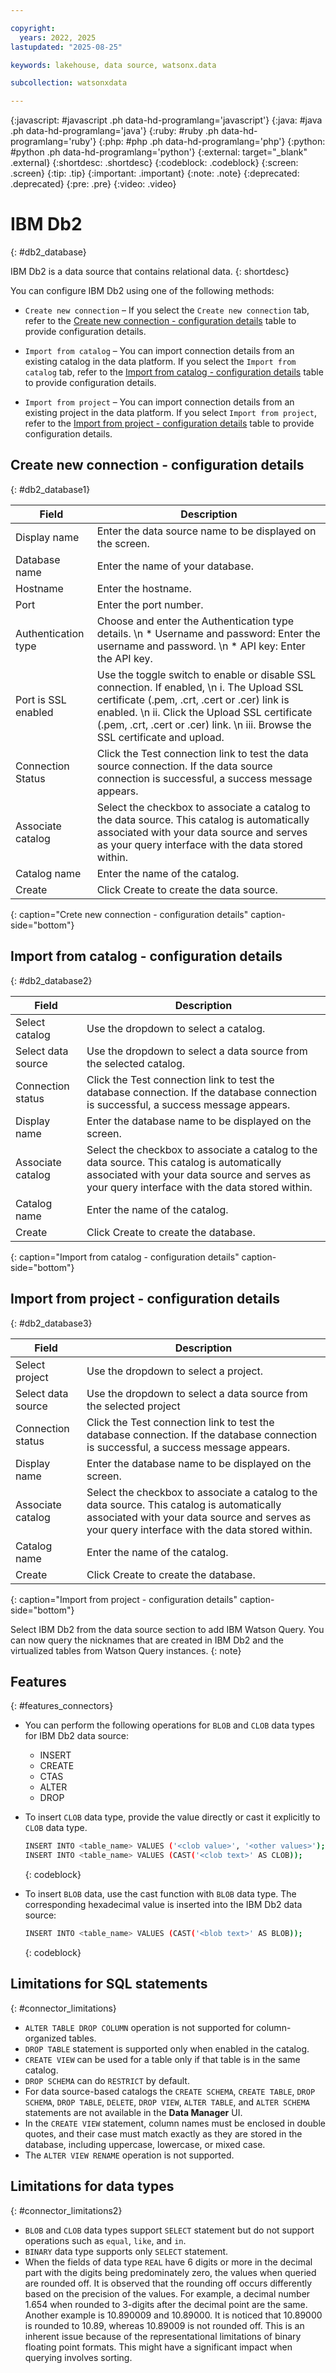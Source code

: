 ```yaml
---

copyright:
  years: 2022, 2025
lastupdated: "2025-08-25"

keywords: lakehouse, data source, watsonx.data

subcollection: watsonxdata

---
```


{:javascript: #javascript .ph data-hd-programlang='javascript'}
{:java: #java .ph data-hd-programlang='java'}
{:ruby: #ruby .ph data-hd-programlang='ruby'}
{:php: #php .ph data-hd-programlang='php'}
{:python: #python .ph data-hd-programlang='python'}
{:external: target="_blank" .external}
{:shortdesc: .shortdesc}
{:codeblock: .codeblock}
{:screen: .screen}
{:tip: .tip}
{:important: .important}
{:note: .note}
{:deprecated: .deprecated}
{:pre: .pre}
{:video: .video}

# IBM Db2
{: #db2_database}

IBM Db2 is a data source that contains relational data.
{: shortdesc}

You can configure IBM Db2 using one of the following methods:
- `Create new connection` – If you select the `Create new connection` tab, refer to the [Create new connection - configuration details](/docs/watsonxdata?topic=watsonxdata-db2_database#db2_database1) table to provide configuration details.

- `Import from catalog` – You can import connection details from an existing catalog in the data platform. If you select the `Import from catalog` tab, refer to the [Import from catalog - configuration details](/docs/watsonxdata?topic=watsonxdata-db2_database#db2_database2) table to provide configuration details.

- `Import from project` – You can import connection details from an existing project in the data platform. If you select `Import from project`, refer to the [Import from project - configuration details](/docs/watsonxdata?topic=watsonxdata-db2_database#db2_database3) table to provide configuration details.

## Create new connection - configuration details
{: #db2_database1}

 | Field           | Description        |
 |------------------|--------------------|
 | Display name    | Enter the data source name to be displayed on the screen. |
 | Database name     | Enter the name of your database. |
 | Hostname            | Enter the hostname.  |
 | Port             | Enter the port number. |
 | Authentication type   | Choose and enter the Authentication type details. \n * Username and password: Enter the username and password. \n * API key: Enter the API key. |
 | Port is SSL enabled   | Use the toggle switch to enable or disable SSL connection. If enabled, \n i. The Upload SSL certificate (.pem, .crt, .cert or .cer) link is enabled. \n ii. Click the Upload SSL certificate (.pem, .crt, .cert or .cer) link. \n iii. Browse the SSL certificate and upload.|
 | Connection Status    | Click the Test connection link to test the data source connection. If the data source connection is successful, a success message appears.|
 | Associate catalog | Select the checkbox to associate a catalog to the data source. This catalog is automatically associated with your data source and serves as your query interface with the data stored within.|
 | Catalog name | Enter the name of the catalog.|
 | Create | Click Create to create the data source. |
 {: caption="Crete new connection - configuration details" caption-side="bottom"}

## Import from catalog - configuration details
{: #db2_database2}

 | Field | Description |
| --- | --- |
| Select catalog | Use the dropdown to select a catalog. |
| Select data source | Use the dropdown to select a data source from the selected catalog. |
| Connection status | Click the Test connection link to test the database connection. If the database connection is successful, a success message appears. |
| Display name | Enter the database name to be displayed on the screen. |
| Associate catalog | Select the checkbox to associate a catalog to the data source. This catalog is automatically associated with your data source and serves as your query interface with the data stored within. |
| Catalog name | Enter the name of the catalog. |
| Create | Click Create to create the database. |
{: caption="Import from catalog - configuration details" caption-side="bottom"}


## Import from project - configuration details
{: #db2_database3}

| Field | Description |
| --- | --- |
| Select project | Use the dropdown to select a project. |
| Select data source | Use the dropdown to select a data source from the selected project |
| Connection status | Click the Test connection link to test the database connection. If the database connection is successful, a success message appears. |
| Display name | Enter the database name to be displayed on the screen. |
| Associate catalog | Select the checkbox to associate a catalog to the data source. This catalog is automatically associated with your data source and serves as your query interface with the data stored within. |
| Catalog name | Enter the name of the catalog. |
| Create | Click Create to create the database. |
{: caption="Import from project - configuration details" caption-side="bottom"}

 Select IBM Db2 from the data source section to add IBM Watson Query.
 You can now query the nicknames that are created in IBM Db2 and the virtualized tables from Watson Query instances.
{: note}

## Features
{: #features_connectors}

* You can perform the following operations for `BLOB` and `CLOB` data types for IBM Db2 data source:

   * INSERT
   * CREATE
   * CTAS
   * ALTER
   * DROP

* To insert `CLOB` data type, provide the value directly or cast it explicitly to `CLOB` data type.

   ```bash
   INSERT INTO <table_name> VALUES ('<clob value>', '<other values>');
   INSERT INTO <table_name> VALUES (CAST('<clob text>' AS CLOB));
   ```
   {: codeblock}

* To insert `BLOB` data, use the cast function with `BLOB` data type. The corresponding hexadecimal value is inserted into the IBM Db2 data source:

   ```bash
   INSERT INTO <table_name> VALUES (CAST('<blob text>' AS BLOB));
   ```
   {: codeblock}

## Limitations for SQL statements
{: #connector_limitations}

* `ALTER TABLE DROP COLUMN` operation is not supported for column-organized tables.
* `DROP TABLE` statement is supported only when enabled in the catalog.
* `CREATE VIEW` can be used for a table only if that table is in the same catalog.
* `DROP SCHEMA` can do `RESTRICT` by default.
* For data source-based catalogs the `CREATE SCHEMA`, `CREATE TABLE`, `DROP SCHEMA`, `DROP TABLE`, `DELETE`, `DROP VIEW`, `ALTER TABLE`, and `ALTER SCHEMA` statements are not available in the **Data Manager** UI.
* In the `CREATE VIEW` statement, column names must be enclosed in double quotes, and their case must match exactly as they are stored in the database, including uppercase, lowercase, or mixed case.
* The `ALTER VIEW RENAME` operation is not supported.

## Limitations for data types
{: #connector_limitations2}

* `BLOB` and `CLOB` data types support `SELECT` statement but do not support operations such as `equal`, `like`, and `in`.
* `BINARY` data type supports only `SELECT` statement.
* When the fields of data type `REAL` have 6 digits or more in the decimal part with the digits being predominately zero, the values when queried are rounded off. It is observed that the rounding off occurs differently based on the precision of the values. For example, a decimal number 1.654 when rounded to 3-digits after the decimal point are the same. Another example is 10.890009 and 10.89000. It is noticed that 10.89000 is rounded to 10.89, whereas 10.89009 is not rounded off. This is an inherent issue because of the representational limitations of binary floating point formats. This might have a significant impact when querying involves sorting.
